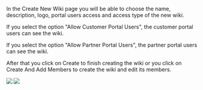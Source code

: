 In the Create New Wiki page you will be able to choose the name, description, logo, portal users access and access type of the new wiki.

If you select the option "Allow Customer Portal Users", the customer portal users can see the wiki.

If you select the option "Allow Partner Portal Users", the partner portal users can see the wiki.

After that you click on Create to finish creating the wiki or you click on Create And Add Members to create the wiki and edit its members.

<img src='http://wikiforce.googlecode.com/svn/wiki/images/New/CreateWiki1.png' align='left' />

<img src='http://wikiforce.googlecode.com/svn/wiki/images/New/CreateWiki2.png' align='left' />